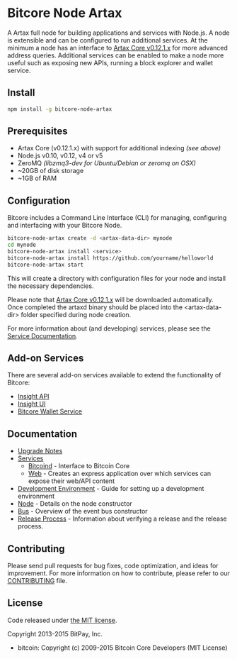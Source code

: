 Bitcore Node Artax
============

A Artax full node for building applications and services with Node.js. A node is extensible and can be configured to run additional services. At the minimum a node has an interface to [Artax Core v0.12.1.x](https://github.com/artaxYoyae/artax/tree/v0.12.1.x) for more advanced address queries. Additional services can be enabled to make a node more useful such as exposing new APIs, running a block explorer and wallet service.

## Install

```bash
npm install -g bitcore-node-artax
```

## Prerequisites

- Artax Core (v0.12.1.x) with support for additional indexing *(see above)*
- Node.js v0.10, v0.12, v4 or v5
- ZeroMQ *(libzmq3-dev for Ubuntu/Debian or zeromq on OSX)*
- ~20GB of disk storage
- ~1GB of RAM

## Configuration

Bitcore includes a Command Line Interface (CLI) for managing, configuring and interfacing with your Bitcore Node.

```bash
bitcore-node-artax create -d <artax-data-dir> mynode
cd mynode
bitcore-node-artax install <service>
bitcore-node-artax install https://github.com/yourname/helloworld
bitcore-node-artax start
```

This will create a directory with configuration files for your node and install the necessary dependencies.

Please note that [Artax Core v0.12.1.x](https://github.com/artaxYoyae/artax/tree/v0.12.1.x) will be downloaded automatically. Once completed the artaxd binary should be placed into the &lt;artax-data-dir&gt; folder specified during node creation.

For more information about (and developing) services, please see the [Service Documentation](docs/services.md).

## Add-on Services

There are several add-on services available to extend the functionality of Bitcore:

- [Insight API](https://github.com/artaxYoyae/insight-api-artax/tree/master)
- [Insight UI](https://github.com/artaxYoyae/insight-ui-artax/tree/master)
- [Bitcore Wallet Service](https://github.com/artaxYoyae/bitcore-wallet-service/tree/master)

## Documentation

- [Upgrade Notes](docs/upgrade.md)
- [Services](docs/services.md)
  - [Bitcoind](docs/services/bitcoind.md) - Interface to Bitcoin Core
  - [Web](docs/services/web.md) - Creates an express application over which services can expose their web/API content
- [Development Environment](docs/development.md) - Guide for setting up a development environment
- [Node](docs/node.md) - Details on the node constructor
- [Bus](docs/bus.md) - Overview of the event bus constructor
- [Release Process](docs/release.md) - Information about verifying a release and the release process.

## Contributing

Please send pull requests for bug fixes, code optimization, and ideas for improvement. For more information on how to contribute, please refer to our [CONTRIBUTING](https://github.com/bitpay/bitcore/blob/master/CONTRIBUTING.md) file.

## License

Code released under [the MIT license](https://github.com/bitpay/bitcore-node-artax/blob/master/LICENSE).

Copyright 2013-2015 BitPay, Inc.

- bitcoin: Copyright (c) 2009-2015 Bitcoin Core Developers (MIT License)
